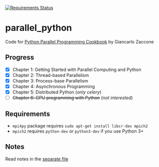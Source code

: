 [![Requirements Status](https://requires.io/github/lancelote/parallel_python/requirements.svg?branch=master)](https://requires.io/github/lancelote/parallel_python/requirements/?branch=master)

# parallel_python

Code for [Python Parallel Programming Cookbook][1] by Giancarlo Zaccone

  [1]: http://www.amazon.com/Parallel-Programming-Cookbook-Giancarlo-Zaccone/dp/1785289586

## Progress

 - [x] Chapter 1: Getting Started with Parallel Computing and Python
 - [x] Chapter 2: Thread-based Parallelism
 - [x] Chapter 3: Process-base Parallelism
 - [x] Chapter 4: Asynchronous Programming
 - [x] Chapter 5: Distributed Python (*only celery*)
 - [ ] ~~Chapter 6: GPU programming with Python~~ (*not interested*)

## Requirements

 - `mpi4py` package requires `sudo apt-get install libcr-dev mpich2`
 - `mpich2` requires `python-dev` or `python3-dev` if you use Python 3+

## Notes

Read notes in the [separate file](NOTES.md)
